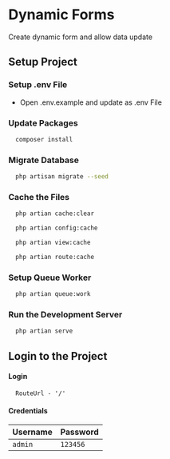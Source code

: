 
# Dynamic Forms

Create dynamic form and allow data update

## Setup Project

### Setup .env File
* Open .env.example and update as .env File

### Update Packages
```bash
  composer install
```

### Migrate Database
```bash
  php artisan migrate --seed
```

### Cache the Files
```bash
  php artian cache:clear
```
```bash
  php artian config:cache
```
```bash
  php artian view:cache
```
```bash
  php artian route:cache
```

### Setup Queue Worker
```bash
  php artian queue:work
```

### Run the Development Server
```bash
  php artian serve
```

## Login to the Project

#### Login

```http
  RouteUrl - '/'
```

#### Credentials

| Username | Password |
|----------|----------|
| `admin`  | `123456` |
